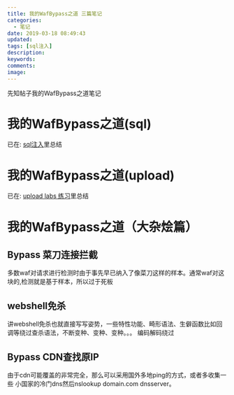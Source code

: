 ```yaml
---
title: 我的WafBypass之道 三篇笔记
categories:
  - 笔记
date: 2019-03-18 08:49:43
updated:
tags: [sql注入]
description:
keywords:
comments:
image:
---
```

先知帖子我的WafBypass之道笔记
<!--more-->
# 我的WafBypass之道(sql)
已在: [sql注入](https://e1sewhere.github.io/2019/02/05/SQL%E6%B3%A8%E5%85%A5/)里总结

# 我的WafBypass之道(upload)
已在: [upload labs 练习](https://e1sewhere.github.io/2019/02/13/upload-labs-%E7%BB%83%E4%B9%A0/)里总结

# 我的WafBypass之道（大杂烩篇）

## Bypass 菜刀连接拦截
多数waf对请求进行检测时由于事先早已纳入了像菜刀这样的样本。通常waf对这块的,检测就是基于样本，所以过于死板

## webshell免杀
讲webshell免杀也就直接写写姿势，一些特性功能、畸形语法、生僻函数比如回调等绕过查杀语法，不断变种、变种、变种。。。
编码解码绕过

## Bypass CDN查找原IP
由于cdn可能覆盖的非常完全，那么可以采用国外多地ping的方式，或者多收集一些
小国家的冷门dns然后nslookup domain.com dnsserver。